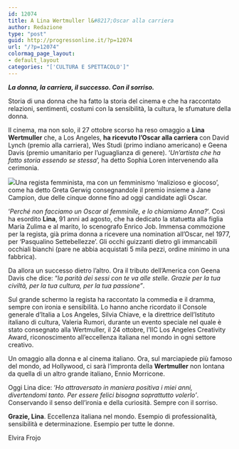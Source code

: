 ```yaml
---
id: 12074
title: A Lina Wertmuller l&#8217;Oscar alla carriera
author: Redazione
type: "post"
guid: http://progressonline.it/?p=12074
url: "/?p=12074"
colormag_page_layout:
- default_layout
categories: "['CULTURA E SPETTACOLO']"
---
```


***La donna, la carriera, il successo. Con il sorriso.***

Storia di una donna che ha fatto la storia del cinema e che ha raccontato relazioni, sentimenti, costumi con la sensibilità, la cultura, le sfumature della donna.

Il cinema, ma non solo, il 27 ottobre scorso ha reso omaggio a **Lina Wertmuller** che, a Los Angeles, **ha ricevuto l’Oscar alla carriera** con David Lynch (premio alla carriera), Wes Studi (primo indiano americano) e Geena Davis (premio umanitario per l’uguaglianza di genere). ‘*Un’artista che ha fatto storia essendo se stessa*’, ha detto Sophia Loren intervenendo alla cerimonia.

![](https://progressonline.it/wp-content/uploads/2019/11/503px-Lina_Wertmüller_1989-252x300.jpg)Una regista femminista, ma con un femminismo ‘malizioso e giocoso’, come ha detto Greta Gerwig consegnandole il premio insieme a Jane Campion, due delle cinque donne fino ad oggi candidate agli Oscar.

‘*Perché non facciamo un Oscar al femminile, e lo chiamiamo Anna?*’. Così ha esordito **Lina**, 91 anni ad agosto, che ha dedicato la statuetta alla figlia Maria Zulima e al marito, lo scenografo Enrico Job. Immensa commozione per la regista, già prima donna a ricevere una nomination all’Oscar, nel 1977, per ‘Pasqualino Settebellezze’. Gli occhi guizzanti dietro gli immancabili occhiali bianchi (pare ne abbia acquistati 5 mila pezzi, ordine minimo in una fabbrica).

Da allora un successo dietro l’altro. Ora il tributo dell’America con Geena Davis che dice: “*la parità dei sessi con te va alle stelle. Grazie per la tua civiltà, per la tua cultura, per la tua passione”*.

Sul grande schermo la regista ha raccontato la commedia e il dramma, sempre con ironia e sensibilità. Lo hanno anche ricordato il Console generale d’Italia a Los Angeles, Silvia Chiave, e la direttrice dell’Istituto italiano di cultura, Valeria Rumori, durante un evento speciale nel quale è stato consegnato alla Wertmuller, il 24 ottobre, l’IIC Los Angeles Creativity Award, riconoscimento all’eccellenza italiana nel mondo in ogni settore creativo.

Un omaggio alla donna e al cinema italiano. Ora, sul marciapiede più famoso del mondo, ad Hollywood, ci sarà l’impronta della **Wertmuller** non lontana da quella di un altro grande italiano, Ennio Morricone.

Oggi Lina dice: ‘*Ho attraversato in maniera positiva i miei anni, divertendomi tanto. Per essere felici bisogna soprattutto volerlo’*. Conservando il senso dell’ironia e della curiosità. Sempre con il sorriso.

**Grazie, Lina**. Eccellenza italiana nel mondo. Esempio di professionalità, sensibilità e determinazione. Esempio per tutte le donne.

Elvira Frojo
